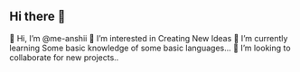 ## Hi there 👋

<!--
**me-anshii/me-anshii** is a ✨ _special_ ✨ repository because its `README.md` (this file) appears on your GitHub profile.

Here are some ideas to get you started:

- 🔭 I’m currently working on ...
- 🌱 I’m currently learning ...
- 👯 I’m looking to collaborate on ...
- 🤔 I’m looking for help with ...
- 💬 Ask me about ...
- 📫 How to reach me: ...
- 😄 Pronouns: ...
- ⚡ Fun fact: ...
-->
👋 Hi, I’m @me-anshii
👀 I’m interested in Creating New Ideas
🌱 I’m currently learning Some basic knowledge of some basic languages...
💞 I’m looking to collaborate for new projects..

